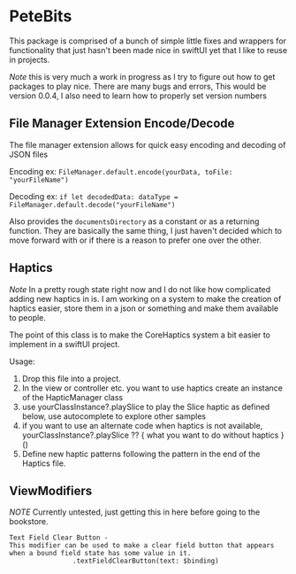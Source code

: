 # PeteBits

This package is comprised of a bunch of simple little fixes and wrappers for functionality that just hasn't been made nice in swiftUI yet that I like to reuse in projects.

*Note* this is very much a work in progress as I try to figure out how to get packages to play nice. There are many bugs and errors, This would be version 0.0.4, I also need to learn how to properly set version numbers


## File Manager Extension Encode/Decode
The file manager extension allows for quick easy encoding and decoding of JSON files

Encoding ex:
        `FileManager.default.encode(yourData, toFile: "yourFileName")`
        
Decoding ex:
        `if let decodedData: dataType = FileManager.default.decode("yourFileName")`
        
Also provides the `documentsDirectory` as a constant or as a returning function. They are basically the same thing, I just haven't decided which to move forward with or if there is a reason to prefer one over the other.


## Haptics
*Note* In a pretty rough state right now and I do not like how complicated adding new haptics in is. I am working on a system to make the creation of haptics easier, store them in a json or something and make them available to people.

The point of this class is to make the CoreHaptics system a bit easier to implement in a swiftUI project.

 Usage:
 1. Drop this file into a project.
 2. In the view or controller etc. you want to use haptics create an instance of the HapticManager class
 3. use yourClassInstance?.playSlice to play the Slice haptic as defined below, use autocomplete to explore other samples
 4. if you want to use an alternate code when haptics is not available, yourClassInstance?.playSlice ?? { what you want to do without haptics }()
 5. Define new haptic patterns following the pattern in the end of the Haptics file.


## ViewModifiers
*NOTE* Currently untested, just getting this in here before going to the bookstore.

    Text Field Clear Button -
    This modifier can be used to make a clear field button that appears when a bound field state has some value in it. 
                    .textFieldClearButton(text: $binding)

